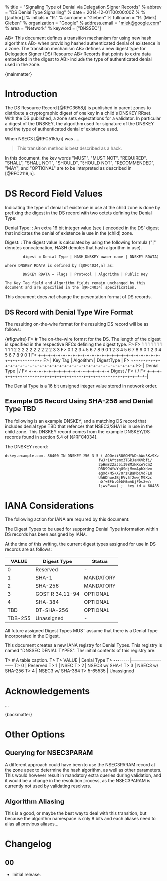 % title = "Signaling Type of Denial via Delegation Signer Records"
% abbrev = "DS Denial Type Signalling"
% date = 2014-12-01T00:00:00Z
%
% [[author]]
% initials = "R."
% surname = "Gieben"
% fullnanm = "R. (Miek) Gieben"
% organization = "Google"
% address.email = "miek@google.com"
% area = "Network"
% keyword = ["DNSSEC"]

AB> This document defines a transition mechanism for using new hash algorithms
AB> when providing hashed authenticated denial of existence in a zone. The transition mechanism
AB> defines a new digest type for Delegation Signer (DS) Resource
AB> Records that points to extra data embedded in the digest to
AB> include the type of authenticated denial used in the zone.

{mainmatter}

# Introduction

The DS Resource Record [@RFC3658,i]
is published in parent zones to distribute a cryptographic digest of one key in a child's
DNSKEY RRset. With the DS published, a zone sets expectations for a validator. In
particular a digest of the DNSKEY, the algorithm used for signature of the
DNSKEY and the type of authenticated denial of existence used.

When NSEC3 [@RFC5155,n] was ....

> This transition method is best described as a hack.

In this document, the key words "MUST", "MUST NOT", "REQUIRED",
"SHALL", "SHALL NOT", "SHOULD", "SHOULD NOT", "RECOMMENDED", "MAY",
and "OPTIONAL" are to be interpreted as described in [@RFC2119,n].

# DS Record Field Values

Indicating the type of denial of existence in use at the child zone is done by
prefixing the digest in the DS record with two octets defining
the Denial Type:

Denial Type:
:   An extra 16 bit integer value (see [](#iana-considerations)) encoded in the DS' digest
    that indicates the denial of existence in use in the (child) zone.

Digest:
:   The digest value is calculated by using the following
    formula ("|" denotes concatenation, HASH denotes that
    hash algorithm in use).

            digest = Denial Type | HASH(DNSKEY owner name | DNSKEY RDATA)

    where DNSKEY RDATA is defined by [@RFC4034,n] as:

            DNSKEY RDATA = Flags | Protocol | Algorithm | Public Key

    The Key Tag field and Algorithm fields remain unchanged by this
    document and are specified in the [@RFC4034] specification.

This document does *not* change the presentation format of DS records.

##  DS Record with Denial Type Wire Format

The resulting on-the-wire format for the resulting DS record will be as follows:

{#fig:wire}
F> # The on-the-wire format for the DS. The length of the digest is specified in the respective RFCs defining the digest type.
F>
F>                          1 1 1 1 1 1 1 1 1 1 2 2 2 2 2 2 2 2 2 2 3 3
F>      0 1 2 3 4 5 6 7 8 9 0 1 2 3 4 5 6 7 8 9 0 1 2 3 4 5 6 7 8 9 0 1
F>     +-+-+-+-+-+-+-+-+-+-+-+-+-+-+-+-+-+-+-+-+-+-+-+-+-+-+-+-+-+-+-+-+
F>     |           Key Tag             |  Algorithm    |  DigestType   |
F>     +-+-+-+-+-+-+-+-+-+-+-+-+-+-+-+-+-+-+-+-+-+-+-+-+-+-+-+-+-+-+-+-+
F>     |          Denial Type          |                               /
F>     +-+-+-+-+-+-+-+-+-+-+-+-+-+-+-+-+          Digest               /
F>     /                                                               /
F>     +-+-+-+-+-+-+-+-+-+-+-+-+-+-+-+-+-+-+-+-+-+-+-+-+-+-+-+-+-+-+-+-|

The Denial Type is a 16 bit unsigned integer value stored in network order.

##  Example DS Record Using SHA-256 and Denial Type TBD

The following is an example DNSKEY, and a matching DS record that
includes denial type TBD that refences that NSEC3/SHA1 is in use in
the child zone. This
DNSKEY record comes from the example DNSKEY/DS records found in
section 5.4 of [@RFC4034].

The DNSKEY record:

    dskey.example.com. 86400 IN DNSKEY 256 3 5 ( AQOeiiR0GOMYkDshWoSKz9Xz
                                              fwJr1AYtsmx3TGkJaNXVbfi/
                                              2pHm822aJ5iI9BMzNXxeYCmZ
                                              DRD99WYwYqUSdjMmmAphXdvx
                                              egXd/M5+X7OrzKBaMbCVdFLU
                                              Uh6DhweJBjEVv5f2wwjM9Xzc
                                              nOf+EPbtG9DMBmADjFDc2w/r
                                              ljwvFw==) ;  key id = 60485

# IANA Considerations

The following action for IANA are required by this document:

The Digest Types to be used for supporting Denial Type information within
DS records has been assigned by IANA.

At the time of this writing, the current digest types assigned for
use in DS records are as follows:

VALUE  |  Digest Type     |   Status
-------|------------------|-------------
 0     | Reserved         |      -
 1     | SHA-1            |   MANDATORY
 2     | SHA-256          |   MANDATORY
 3     | GOST R 34.11-94  |   OPTIONAL
 4     | SHA-384          |   OPTIONAL
 TBD   | DT-SHA-256       |   OPTIONAL
TDB-255| Unassigned       |      -

All future assigned Digest Types MUST assume that there is a Denial Type incorporated in the Digest.

This document creates a new IANA registry for Denial Types.  This
registry is named "DNSSEC DENIAL TYPES".  The initial contents of this
registry are:

T> # A table caption.
T>
T>  VALUE   |  Denial Type
T>  --------|-------------------
T>     0    |  Reserved
T>     1    |  NSEC
T>     2    |  NSEC3 w/ SHA-1
T>     3    |  NSEC3 w/ SHA-256
T>     4    |  NSEC3 w/ SHA-384
T>  5-65535 |  Unassigned

# Acknowledgements

...

{backmatter}

# Other Options

## Querying for NSEC3PARAM

A different approach could have been to use the NSEC3PARAM record at
the zone apex to determine the hash algorithm, as well as other
parameters. This would however result in mandatory extra queries
during validation, and it would be a change in the resolution
process, as the NSEC3PARAM is currently not used by validating
resolvers.

## Algorithm Aliasing

This is a good, or maybe the best way to deal with this transition, but
because the algorithm namespace is only 8 bits and each aliases need to
alias all previous aliases...

# Changelog

## 00

* Initial release.
